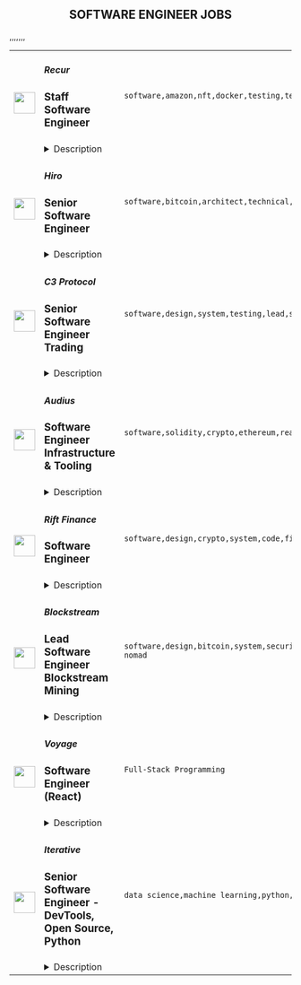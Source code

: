 <div align="center"><h2>SOFTWARE ENGINEER JOBS</h2></div><table><tr>
                <td width="100" height="100" rowspan="2">
                    <img src="https://remoteok.com/assets/img/jobs/6a6ff4d4c8c73d9fbbc31bd74c45fa641670656534.png" width="38px" height="auto">
                </td>
                <td width="300">
                    <h5>Recur</h5>
                    <h3>Staff Software Engineer</h3>
                </td>
                <td width="300">
                    <code>software,amazon,nft,docker,testing,test,code,web,financial,java,cloud,nosql,junior,sales,go,engineer,engineering,linux,ecommerce</code>
                </td>
                <td width="200">
                <text>3 days ago</text>
                </td>
                <td width="100" rowspan="2">
                <a href="https://remoteOK.com/remote-jobs/remote-staff-software-engineer-recur-161900" align="right" target="_blank">Apply</a>
                </td>
            </tr>
            <tr>
                <td colspan="3">
                <details><summary>Description</summary>
                <p><span style="font-weight:400;">RECUR is a technology company that designs & develops dedicated branded experiences that allow fans to buy, collect, and re-sell digital products and collectibles (NFTs). RECUR is the only blockchain-agnostic NFT platform ultimately giving its brand partners the widest range of distribution and their fan bases the widest range of utility. RECUR also co-authored the recurring royalty standard for NFTs, allowing for creators, artists, athletes, and brands to participate in the secondary sales of their assets in perpetuity.</span></p>
<p><span style="font-weight:400;">RECUR is seeking a Staff Software Engineer to join its team full time. This is an exciting opportunity to join a fast-growing team, where you will be designing and building the platform that powers our NFT eCommerce storefronts and marketplaces for some of the largest brands in the world in the nascent NFT space.</span></p>
<p><strong>What do we at RECUR believe makes a great engineering team? </strong></p>
<p><strong>Here are our core beliefs:   </strong></p>
<ul>
<li style="font-weight:400;"><span style="font-weight:400;">Itâs important to have team members that care about the teamâs results more than their own individual achievements</span></li>
<li style="font-weight:400;"><span style="font-weight:400;">Itâs important for leadership to be tolerant of making mistakes</span></li>
<li style="font-weight:400;"><span style="font-weight:400;">Itâs important that the team members help, teach, and mentor one another</span></li>
<li style="font-weight:400;"><span style="font-weight:400;">Itâs important not to place blame on individuals when things go bad but instead to evaluate as a team how we do it better the next time</span></li>
<li style="font-weight:400;"><span style="font-weight:400;">Itâs important to be clear on what that mission is and minimize the distractions on the teams executing on that mission</span></li>
<li style="font-weight:400;"><span style="font-weight:400;">Small teams execute better than big ones, empower small teams with ownership and minimize the dependencies between them</span></li>
<li style="font-weight:400;"><span style="font-weight:400;">Itâs important to encourage self-directed innovation</span></li>
</ul>
<h3><strong>What you will do at RECUR</strong></h3>
<ul>
<li style="font-weight:400;"><span style="font-weight:400;">Design, build, and ship a highly scalable, highly fault tolerant eCommerce platform</span></li>
<li style="font-weight:400;"><span style="font-weight:400;">Explore and present new technologies and approaches to the team </span></li>
<li style="font-weight:400;"><span style="font-weight:400;">Fix, maintain, and enhance the product throughout its lifecycle</span></li>
<li style="font-weight:400;"><span style="font-weight:400;">Work on a small agile team of software engineers and product managers</span></li>
<li style="font-weight:400;"><span style="font-weight:400;">Coach and guide our co-ops, interns, and other junior members of the team</span></li>
<li style="font-weight:400;"><span style="font-weight:400;">Develop high quality and maintainable software using a test driven mindset</span></li>
</ul>
<h3><strong>What you bring to RECUR</strong></h3>
<ul>
<li style="font-weight:400;"><span style="font-weight:400;">You have 8+ years of experience developing software</span></li>
<li style="font-weight:400;"><span style="font-weight:400;">You have built and deployed software in a public cloud offering (preferably Amazon Web Services/AWS)</span></li>
<li style="font-weight:400;"><span style="font-weight:400;">You have built and maintained highly secure, scalable, and reliable public internet applications. e-commerce, financial trading, or payment processing are a plus. </span></li>
<li style="font-weight:400;"><span style="font-weight:400;">You have advanced working SQL knowledge and practical experience with popular relational SQL and NoSQL databases and concepts.</span></li>
<li style="font-weight:400;"><span style="font-weight:400;">You have strong software development chops and deliver tested and scalable code in at least two languages such as JavaScript, Python, Java or Go and know how and when to apply functional and object oriented concepts</span></li>
<li style="font-weight:400;"><span style="font-weight:400;">You have developed and deployed code in linux and have experience with containerization including Docker and Kubernetes</span></li>
<li style="font-weight:400;"><span style="font-weight:400;">You have a passion for testing your code through automated unit and integration tests</span></li>
<li style="font-weight:400;"><span style="font-weight:400;">You strive to be a productive engineer and use the latest tools and techniques to achieve this goal</span></li>
<li style="font-weight:400;">
<span style="font-weight:400;">You have experience building applications with </span><span style="font-weight:400;">Node.js</span>
</li>
<li style="font-weight:400;"><span style="font-weight:400;">You are a strong communicator, able to succinctly describe technically complex problems</span></li>
<li style="font-weight:400;"><span style="font-weight:400;">You learn quickly, are flexible, and do whatever it takes for the team to be successful</span></li>
<li style="font-weight:400;"><span style="font-weight:400;">You are comfortable mentoring and coaching other members of the team</span></li>
<li style="font-weight:400;"><span style="font-weight:400;">You have an interest in blockchain, cryptocurrency, and NFTs</span></li>
<li style="font-weight:400;"><span style="font-weight:400;">You are legally eligible to work in the United States</span></li>
</ul>
<h4><strong>Additional Details</strong></h4>
<ul>
<li style="font-weight:400;"><span style="font-weight:400;">The base salary range for this position is $170,000-$210,000. In addition to base salary, this position will be eligible for an annual bonus and is eligible to participate in RECURâs equity program. The pay ratio between base pay and target incentive (if applicable) will be finalized at the offer. Keep in mind we are open to varying levels of experience which can impact total compensation. Even if you donât meet all the requirements, we encourage you to apply!</span></li>
<li style="font-weight:400;"><span style="font-weight:400;">Commitment to being a remote-first company & embracing remote work best practices</span></li>
<li style="font-weight:400;"><span style="font-weight:400;">Comprehensive insurance plans - health, dental, and vision + disability and life Insurance</span></li>
<li style="font-weight:400;"><span style="font-weight:400;">401(k) with 2% company matching, no waiting period</span></li>
<li style="font-weight:400;"><span style="font-weight:400;">Flexible Spending Account and Dependent Care Accounts</span></li>
<li style="font-weight:400;"><span style="font-weight:400;">4 weeks paid vacation, 11 company holidays, 3 floating holidays</span></li>
<li style="font-weight:400;"><span style="font-weight:400;">Parental Leave - Primary & Secondary</span></li>
<li style="font-weight:400;"><span style="font-weight:400;">$100 per month stipend for internet & cell phone</span></li>
<li style="font-weight:400;"><span style="font-weight:400;">Learning and development reimbursement (including online courses, certifications, conferences, seminars, etc.)</span></li>
<li style="font-weight:400;"><span style="font-weight:400;">Free monthly subscription to Headspace, Gympass, Omada</span></li>
</ul><br/><br/>Please mention the word **CLEANLINESS** and tag RMzQuMjA3LjcyLjI3 when applying to show you read the job post completely (#RMzQuMjA3LjcyLjI3). This is a beta feature to avoid spam applicants. Companies can search these words to find applicants that read this and see they're human.
                </details>
                </td>
            </tr>,<tr>
                <td width="100" height="100" rowspan="2">
                    <img src="https://remoteok.com/assets/img/jobs/cff6960a06288e7d136872bbc82691fa1670656522.jpg" width="38px" height="auto">
                </td>
                <td width="300">
                    <h5>Hiro</h5>
                    <h3>Senior Software Engineer</h3>
                </td>
                <td width="300">
                    <code>software,bitcoin,architect,technical,support,developer,javascript,cloud,nosql,strategy,senior,go,engineer,digital nomad</code>
                </td>
                <td width="200">
                <text>3 days ago</text>
                </td>
                <td width="100" rowspan="2">
                <a href="https://remoteOK.com/remote-jobs/remote-senior-software-engineer-hiro-161896" align="right" target="_blank">Apply</a>
                </td>
            </tr>
            <tr>
                <td colspan="3">
                <details><summary>Description</summary>
                <div><span style="font-size:11pt;">Hiro is the leading developer tools company for Stacks, the open-source network which makes Bitcoin programmable. Our mission is to accelerate mainstream adoption of blockchain technology and build a better, user-owned internet for all. Hiro was founded in 2013 under the name Blockstack PBC and is headquartered in New York City with employees and contractors distributed across the globe. Hiro is funded and backed by more than $75 million from Union Square Ventures, Y Combinator, Lux Capital, Winklevoss Capital, Naval Ravikant, and many more.</span></div><div><br></div><div><span style="font-size:11pt;"><b>About the Opportunity</b>:We're looking for an experienced engineer to help build our main products: APIs, developer tools, libraries and SDKs. You'll collaborate with a team and work independently to architect and deliver feature upgrades and improvements on the platform. In this role, you will build critical features for our developer community. You must be comfortable working in diverse development ecosystems and have worked independently in a rapidly scaling startup. OSS experience is preferred as we are an open source project.</span></div><p></p><h4>What You'll Do </h4><p></p><p></p><ul>
<li>Build open-source developer tools for the Stacks blockchain, including but not limited to APIs, SDKs, command line tools and services</li>
<li>Build developer tools and services for the Hiro Platform: this is a greenfield effort and a unique opportunity to participate in building a new product from the ground-up</li>
<li>Work on <a href="https://github.com/blockstack/stacks-blockchain-api" rel="noopener noreferrer nofollow">stacks-blockchain-api</a>: a rich and developer-friendly set of APIs for Stacks blockchain data, including full support of the <a href="https://www.rosetta-api.org/" rel="noopener noreferrer nofollow">Rosetta specification</a>. Currently serving  &gt;10M queries daily</li>
<li>Work on <a href="https://github.com/blockstack/stacks.js" rel="noopener noreferrer nofollow">stacks.js</a>: a collection of Javascript libraries for building apps on Stacks, collectively exceeding 20K downloads weekly</li>
<li>Collaborate with blockchain engineers and product engineers to help create a compelling developer experience</li>
<li>Help shape the product & technical strategy for developer tools in the Stacks ecosystem</li>
</ul><p></p><h4>What We're Looking For</h4><p></p><p></p><ul>
<li>8+ industry experience as a software engineer(or equivalent)</li>
<li>Experience building open-source developer tools(APIs, SDKs, services)</li>
<li>Experience working on production services, with CI/CD tools and with cloud providers like AWS and GCP</li>
<li>Proficiency in at least one language or framework for building tools and services(e.g. NodeJS, Express, Rust, Go etc)</li>
<li>Strong understanding and comfort with storage / caching solutions ranging from SQL databases(e.g. Postgres) to NoSQL systems(e.g. Redis)</li>
<div><br></div>
<div><i>Weâd love to hear from you even if you donât have experience or interest in every bullet. Thereâs no perfect candidate and we want to find the right fit, even if itâs different than we imagine. We especially would like to meet underrepresented/underestimated candidates.</i></div>
<div><br></div>
<div><i>Hiro is proud to be an equal opportunity employer and deeply cares about building a diverse team. Hiro is committed to building an inclusive environment for people of all backgrounds. We do not discriminate on the basis of race, color, gender, sexual orientation, gender identity or expression, religion, disability, national origin, protected veteran status, age, or any other status protected by law.</i></div>
</ul><div><br></div><br/><br/>Please mention the word **GLIMMER** and tag RMzQuMjA3LjcyLjI3 when applying to show you read the job post completely (#RMzQuMjA3LjcyLjI3). This is a beta feature to avoid spam applicants. Companies can search these words to find applicants that read this and see they're human.
                </details>
                </td>
            </tr>,<tr>
                <td width="100" height="100" rowspan="2">
                    <img src="https://remoteok.com/assets/img/jobs/10b491eb369de0a5bf4f4939b9a5dd0e1670483725.peg" width="38px" height="auto">
                </td>
                <td width="300">
                    <h5>C3 Protocol</h5>
                    <h3>Senior Software Engineer Trading</h3>
                </td>
                <td width="300">
                    <code>software,design,system,testing,lead,senior,engineer,digital nomad</code>
                </td>
                <td width="200">
                <text>5 days ago</text>
                </td>
                <td width="100" rowspan="2">
                <a href="https://remoteOK.com/remote-jobs/remote-senior-software-engineer-trading-c3-protocol-160874" align="right" target="_blank">Apply</a>
                </td>
            </tr>
            <tr>
                <td colspan="3">
                <details><summary>Description</summary>
                <div class="content-intro"><h2>About The Role</h2></div><p><strong>Job Overview:</strong></p>
<p>We are looking for a Senior Software Engineer to lead the development of high-performance, low-latency trading system and a monitoring system around it. This individual will be working alongside the leadership team throughout its design and implementation. Experience with optimization and low-level systems programming is required.</p>
<p><strong>Responsibilities:</strong></p>
<ul>
<li>Development of a high-performance, low-latency trading system.</li>
<li>Maintain highly reliable software systems enabling 24/7 trading</li>
<li>Thorough testing and monitoring at unit and functional level</li>
</ul>
<p><strong>Requirements:</strong></p>
<ul>
<li>Excellent analytical and quantitative skills</li>
<li>Excellent optimization skills</li>
<li>Experience with low level system programming</li>
</ul>
<div class="p-rich_text_section"><strong>Benefits:</strong></div>
<ul class="p-rich_text_list p-rich_text_list__bullet">
<li>International competitive salaries</li>
<li>Significant equity incentive</li>
<li>Flexible vacations</li>
<li>Flexible hours</li>
<li>Cutting edge technologies</li>
</ul>
<p><strong>Location:</strong></p>
<ul>
<li>Remote: GMT-7 to GMT -2</li>
</ul><br/><br/>Please mention the word **CONVIENT** and tag RMzQuMjA3LjcyLjI3 when applying to show you read the job post completely (#RMzQuMjA3LjcyLjI3). This is a beta feature to avoid spam applicants. Companies can search these words to find applicants that read this and see they're human.
                </details>
                </td>
            </tr>,<tr>
                <td width="100" height="100" rowspan="2">
                    <img src="https://remoteok.com/assets/img/jobs/66fb14805342dc1aca831b58d96384d81670483786.png" width="38px" height="auto">
                </td>
                <td width="300">
                    <h5>Audius</h5>
                    <h3>Software Engineer Infrastructure & Tooling</h3>
                </td>
                <td width="300">
                    <code>software,solidity,crypto,ethereum,react,system,music,architect,code,web,api,engineer,linux,backend</code>
                </td>
                <td width="200">
                <text>5 days ago</text>
                </td>
                <td width="100" rowspan="2">
                <a href="https://remoteOK.com/remote-jobs/remote-software-engineer-infrastructure-tooling-audius-160896" align="right" target="_blank">Apply</a>
                </td>
            </tr>
            <tr>
                <td colspan="3">
                <details><summary>Description</summary>
                <div><b>Who are we? </b></div><div>
<a href="https://audius.co/" class="postings-link" rel="noopener noreferrer nofollow">Audius</a> is a digital streaming service that connects fans directly with artists and exclusive new music.Â </div><div><br></div><div>It does this by being fully decentralized: Audius is owned and run by a vibrant, open-source community of artists, fans, and developers all around the world. Audius gives artists the power to share never-before-heard music and monetize streams directly. Developers can freely build their own apps on top of Audius, giving them access to one of the most unique audio catalogs in existence.</div><div><br></div><div>Backed by an all-star team of <a href="https://www.crunchbase.com/organization/audius/company_financials#investors" class="postings-link" rel="noopener noreferrer nofollow">investors</a>, Audius was founded in 2018 and serves over 6 million users every month, making it the largest non-financial crypto application ever built.</div><div><br></div><div><b>Who we are looking for? </b></div><div>We are looking for passionate team-players to help us architect and build the most difficult parts of the <a href="http://whitepaper.audius.co/" class="postings-link" rel="noopener noreferrer nofollow">Audius protocol</a> (high availability services for decentralized replication of data, latency-sensitive distributed file transfers, Ethereum smart contracts, infrastructure and tooling for third parties to run our open source services). You are a collaborative engineer who enjoys working with a small team to solve big problems that need innovative solutions. Youâre eager to jump into multiple parts of our tech stack and have strong CS fundamentals to do so. We solve a lot of problems that can't be easily Googled or searched on StackOverflow.</div><div><br></div><div><b>Our Company</b></div><div>Audius is a 30-person team of entrepreneurs, engineers, music industry professionals, and blockchain experts. Our benefits include unlimited PTO, high quality paid medical insurance, FSA, 401k, yearly learning stipend, equipment stipend and a home office setup credit. We also have monthly concert stipends, wellness benefits, team activities, and bi-annual in-person get-togethers.</div><div><br></div><div>Our company is fully remote and our team is currently distributed across the United States. </div><div><br></div><div><b>Our Tech Stack</b></div><div>Frontend: React, React Native, Redux, Redux-Saga, Electron, Typescript, Javascript</div><div>Backend: Postgres, Elasticsearch, Redis, IPFS, Python, Typescript, Javascript, Rust (Solana), Solidity (Ethereum), Docker</div><h4>What you'll do here</h4>Design and build resilient infrastructure that decentralized third-parties run on diverse hardwareHelp architect and deploy across the backend of the Audius stack including databases, monitoring, logging, and load-testingBuild tooling that supports the Audius team and a network of third-parties that operate infrastructure for the protocolPerform thoughtful architecture and code reviewsOwn features end-to-end including release plans, monitoring, and incident/bug triage<h4>We would love to chat if you have</h4>Experience with a modern programming language (Our stack is in Javascript/Typescript, Python, Rust, and Solidity)Strong shell scripting and Linux fundamentals and a love for building great command line toolsSolid conceptual understanding of backend software development including system architecture, web serving infrastructure, API & database designGreat interpersonal and communication skills and comfort working within a small teamFamiliarity with version control and agile software development methodologiesAn awesome attention to detail<div><br></div><div>If this role speaks to you, but your previous experience doesn't match the job description, please consider applying anyways! We're looking for smart and capable software engineers and highly value the ability to grow in your role. You might be the perfect fit!</div><br/><br/>Please mention the word **CONVINCING** and tag RMzQuMjA3LjcyLjI3 when applying to show you read the job post completely (#RMzQuMjA3LjcyLjI3). This is a beta feature to avoid spam applicants. Companies can search these words to find applicants that read this and see they're human.
                </details>
                </td>
            </tr>,<tr>
                <td width="100" height="100" rowspan="2">
                    <img src="https://remoteok.com/assets/img/jobs/13894d520bc27d1f32dce29bee8d2aac1670483766.peg" width="38px" height="auto">
                </td>
                <td width="300">
                    <h5>Rift Finance</h5>
                    <h3>Software Engineer</h3>
                </td>
                <td width="300">
                    <code>software,design,crypto,system,code,finance,cloud,go,engineer,engineering,backend,digital nomad</code>
                </td>
                <td width="200">
                <text>5 days ago</text>
                </td>
                <td width="100" rowspan="2">
                <a href="https://remoteOK.com/remote-jobs/remote-software-engineer-rift-finance-160889" align="right" target="_blank">Apply</a>
                </td>
            </tr>
            <tr>
                <td colspan="3">
                <details><summary>Description</summary>
                <div><b>About Rift</b></div><div><br></div><div>We are a remote-first, global company. We are hiring internationally.Â </div><div><br></div><div>The internet gave us freedom of information. Crypto gives us economic freedom. Come help us combine these technologies so that every human across the world can achieve freedom and opportunity no matter where they were born.</div><div><br></div><div>Through combining our long-term vision for how these technologies will impact society with consistent, pragmatic execution our team of 5 built a platform that has already processed over $70M leading to our $18M fundraise from top investors including Pantera, Two Sigma Ventures, Coinbase Ventures alongside angel investors including Stani Kulechov (founder of Aave), Sandeep Nailwal (cofounder of Polygon) and more.</div><div><br></div><div>If you are looking to join a passionate, motivated team and leverage your engineering abilities to develop software that levels the playing field for people across the globe join us at Rift. Weâre building a future that re-centers the individual in the internet.</div><div><br></div><div><span style="font-size:18px;">About the Role</span></div><div><br></div><div>Software engineers are responsible for the design and implementation of foundational components of the Rift protocol stack while also having responsibilities to collaborate with the wider engineering team to improve our overall architecture and code quality.</div><h4>Responsibilities:</h4><ul>
<li>Develop our core software stack from the design stage all the way to production ready implementations.</li>
<li>Design crypto-economic protocols for coordinating agents in distributed networks.</li>
<li>Improve the design of peerâs architecture through thoughtful, professionally communicated feedback.</li>
<li>Contribute to open source projects and play a role in building out the crypto ecosystem at large.</li>
<li>Develop SDKs that abstract away the complexity of our software stack into a simplified user friendly toolkit.</li>
</ul><h4>Requirements:</h4><ul>
<li>3-7 years of experience in a backend software engineering role.</li>
<li>Significant experience with a systems language like Go (preferred), Rust, or C++</li>
<li>Extensive experience managing the software development life cycle for medium to large projects</li>
<li>Experience building SDKs, APIs, or otherwise building and maintaining a production system at scale.</li>
<li>Experience with AWS, GCP or similar cloud providers</li>
<li>Desire to keep up with modern best practices in software development and crypto, and shape our tech stack as we build out new systems and services</li>
</ul><div>Our benefits include competitive compensation, early stage equity allocations, team outings, wellness stipends, 401k with employer matching (for US employees), unlimited PTO,Â medical, dental, and vision insurance. In addition, you'll join a team of high caliber engineers who are innovating at the frontier of crypto that all work collaboratively to help one another accelerate their growth.</div><div><br></div><div>We are a mission driven company. We believe deeply that through software engineering we can build a self-sovereign society. In our day to day, we make decisions based upon our company values of Individual Autonomy, Long-Term Orientation and Open Access.</div><div><br></div><div>The future belongs to all of us, independent of our origins. Rift is an equal opportunity employer and does not discriminate on the basis of race, religion, color, sexual orientation, gender or any other status protected under federal, state or local law.Â Â  We celebrate diversity and inclusion among our team mates and seek to hire talent that will add to our culture.</div><br/><br/>Please mention the word **EUPHORIA** and tag RMzQuMjA3LjcyLjI3 when applying to show you read the job post completely (#RMzQuMjA3LjcyLjI3). This is a beta feature to avoid spam applicants. Companies can search these words to find applicants that read this and see they're human.
                </details>
                </td>
            </tr>,<tr>
                <td width="100" height="100" rowspan="2">
                    <img src="https://remoteok.com/assets/img/jobs/28b24ec4964bc47ea6263458c1a899051670483724.peg" width="38px" height="auto">
                </td>
                <td width="300">
                    <h5>Blockstream</h5>
                    <h3>Lead Software Engineer Blockstream Mining</h3>
                </td>
                <td width="300">
                    <code>software,design,bitcoin,system,security,technical,support,testing,test,financial,cloud,strategy,management,lead,operations,engineer,engineering,backend,digital nomad</code>
                </td>
                <td width="200">
                <text>5 days ago</text>
                </td>
                <td width="100" rowspan="2">
                <a href="https://remoteOK.com/remote-jobs/remote-lead-software-engineer-blockstream-mining-blockstream-160873" align="right" target="_blank">Apply</a>
                </td>
            </tr>
            <tr>
                <td colspan="3">
                <details><summary>Description</summary>
                <p><span style="font-weight:400;"><a href="https://blockstream.com/" rel="noopener noreferrer nofollow">Blockstream</a> was founded in 2014 by <a href="https://en.wikipedia.org/wiki/Adam_Back" rel="noopener noreferrer nofollow">Dr. Adam Back</a> and a group of fellow cryptographers and engineers passionate about Bitcoin and its potential to change the future of finance. Focusing on building fundamental Bitcoin infrastructure, Blockstream quickly grew into one of the leading technology power houses of the industry.</span></p>
<p><span style="font-weight:400;">At Blockstream, weâre building solutions on Bitcoin that will disrupt the existing financial system. We imagine a world where individuals and businesses can easily access a global, permissionless system to secure their money, use it every day, and invest it or put it to work. In pursuit of our expansive vision, weâve built a full stack of innovative products on top of the Bitcoin protocol, from layer 2 projects like Liquid and Core Lightning, to end user software and hardware wallets like Green and Jade. Our brand stands for innovation in the Bitcoin community, and weâre growing our team to accelerate the future. Come join us in our mission!</span></p>
<p><span style="font-weight:400;">We are looking for a Lead Software Engineer to manage the development of our in house mining management platform. This role is focused on building backend infrastructure but will liaise with the frontend. As a Lead Software Engineer, you will be responsible for oversight and engineering planning of new, expanded, or enhanced platforms. This is a key hands-on role within our Mining Operations product engineering team with the opportunity to develop, deliver, and support innovative products in a quickly growing and exciting industry. We are looking for an engineer who is a âbig-pictureâ thinker who thrives on creating application architecture and solving challenging technical problems.</span></p>
<p><strong>What Youâll Be Doing (Responsibilities):</strong></p>
<ul>
<li><span style="font-weight:400;">Own the software development life cycle which includes establishing the scope, business requirements, technology analysis, development best practices, and testing requirements</span></li>
<li><span style="font-weight:400;">Design, develop, debug, integrate, deploy, and maintain applications that meet requirements and business objectives</span></li>
<li><span style="font-weight:400;">Works with other functional areas to establish a design, technology, product development strategy and influence and drive decisions to meet development standards and launch within project timelines</span></li>
<li><span style="font-weight:400;">Implement software engineering solutions to meet requirements, architectural direction, and adoption efforts</span></li>
<li><span style="font-weight:400;">Determine root cause for the most complex software issues and develop practical, efficient, and permanent technical solutions.</span></li>
<li><span style="font-weight:400;">Code (and responsible for teamâs code) and successfully perform unit and integration testing of software to ensure proper and efficient execution, as well as compliance to the business and technical requirements</span></li>
<li><span style="font-weight:400;">Work in Node.js, MySQL, and Mongo with deep knowledge on basic algorithms and other Document and Key-Value data structures and ability to adopt new languages and architecture patterns needed for the work</span></li>
<li><span style="font-weight:400;">Resolve problems that arise with production applications in a timely manner to ensure the efficient and proper functioning of application components</span></li>
<li><span style="font-weight:400;">Migrate applications to quality assurance and/or the production environment, or perform quality assurance as necessary</span></li>
<li><span style="font-weight:400;">Capable of coaching, leading, and communicating a vision for best practices, coding standards, automation, test driven and behavioral driven development</span></li>
</ul>
<p><em><strong>Our current stack:</strong></em></p>
<ul>
<li>
<span style="font-weight:400;"> Â  </span><span style="font-weight:400;">Backend: Typescript, Websockets</span>
</li>
<li>
<span style="font-weight:400;"> Â  </span><span style="font-weight:400;">Frontend: Typescript</span>
</li>
<li>
<span style="font-weight:400;"> Â  </span><span style="font-weight:400;">Node.js</span>
</li>
<li>
<span style="font-weight:400;"> Â  </span><span style="font-weight:400;">Google Cloud</span>
</li>
<li>
<span style="font-weight:400;"> Â  </span><span style="font-weight:400;">Docker, Kubernetes</span>
</li>
</ul>
<p><strong>What We Look For In You (Required Qualifications):</strong></p>
<ul>
<li style="font-weight:400;"><span style="font-weight:400;">Bachelorâs degree or higher in computer science, engineering, or related field or equivalent experience</span></li>
<li style="font-weight:400;"><span style="font-weight:400;">10+ years of experience in product software design and development engineering</span></li>
<li style="font-weight:400;"><span style="font-weight:400;">5+ years of experience acting in lead, supervisory, or mentor capacity</span></li>
<li style="font-weight:400;"><span style="font-weight:400;">Experience working in Google Cloud environments</span></li>
<li style="font-weight:400;"><span style="font-weight:400;">Solid understanding of SQL and Database Schema</span></li>
<li style="font-weight:400;"><span style="font-weight:400;">Experience leading multiple concurrent IT projects (e.g., capacity planning, application migrations, etc.)</span></li>
<li style="font-weight:400;"><span style="font-weight:400;">Experience in the full software development lifecycle and end-to-end testing</span></li>
<li style="font-weight:400;"><span style="font-weight:400;">Must be committed to incorporating security into all decisions and daily job responsibilities</span></li>
</ul>
<p><br></p><br/><br/>Please mention the word **EXCEEDED** and tag RMzQuMjA3LjcyLjI3 when applying to show you read the job post completely (#RMzQuMjA3LjcyLjI3). This is a beta feature to avoid spam applicants. Companies can search these words to find applicants that read this and see they're human.
                </details>
                </td>
            </tr>,<tr>
                <td width="100" height="100" rowspan="2">
                    <img src="https://wwr-pro.s3.amazonaws.com/logos/0075/9735/logo.gif" width="38px" height="auto">
                </td>
                <td width="300">
                    <h5>Voyage</h5>
                    <h3> Software Engineer (React)</h3>
                </td>
                <td width="300">
                    <code>Full-Stack Programming</code>
                </td>
                <td width="200">
                <text>1 days ago</text>
                </td>
                <td width="100" rowspan="2">
                <a href="https://weworkremotely.com/remote-jobs/voyage-software-engineer-react-1" align="right" target="_blank">Apply</a>
                </td>
            </tr>
            <tr>
                <td colspan="3">
                <details><summary>Description</summary>
                <img src="https://we-work-remotely.imgix.net/logos/0075/9735/logo.gif?ixlib=rails-4.0.0&w=50&h=50&dpr=2&fit=fill&auto=compress" />

<p>
  <strong>Headquarters:</strong> Christchurch, New Zealand
    <br /><strong>URL:</strong> <a href="https://voyage.studio">https://voyage.studio</a>
</p>

<div>
<br>We are an innovative digital studio with an experienced team specialising in custom web and app development. We are looking for a passionate and experienced Full Stack Javascript Engineer to join our products squad where you will be working with an agile team focused on delivering mobile and web applications for our clients.<br><br>
</div><div><strong>What you’ll do</strong></div><ul>
<li>Work with a team of developers to architect, build and test technical solutions for modern web and mobile applications using our stack.</li>
<li>Monitor and deploy production applications</li>
<li>Perform investigation and root cause analysis on production and pre-production issues using logs and monitoring tools</li>
<li>Write project documentation for internal and external client use</li>
<li>Consult with clients providing best practice recommendations where required</li>
<li>Work within an agile team of PMs, designers and developers to deliver exceptional projects for clients. You’ll contribute to the product backlog, working to define requirements with clients, participate in retrospectives to improve our processes.</li>
</ul><div><strong><br>What we're looking for</strong></div><ul>
<li>Strong proficiency in Javascript, Typescript &amp; React</li>
<li>Experience with RESTful APIs &amp; GraphQL</li>
<li>Experience with AWS - specifically IAM, Lambda, DynamoDB, ECS</li>
<li>Experience with writing high-quality tests using Jest, Cypress, etc.</li>
<li>Familiar with CI/CD pipelines</li>
<li>Have 3+ years experience working with web application</li>
<li>Self motivated with a high level of autonomy</li>
</ul><div><strong><br>Bonus points</strong></div><ul>
<li>Experience with Node.js or similar is desirable</li>
<li>Experience with React Native</li>
<li>A clear understanding of Agile methodologies such as Scrum &amp; Kanban</li>
</ul><div>
<strong><br>The role &amp; Application process<br><br></strong>This role is fully remote; however you must be able to work with a 6 hour overlap of NZDT, Monday through Friday to ensure you're able to sync up with our New Zealand based team.<br><strong><br></strong>To apply please submit your resume and cover letter that includes links to a few digital products you have completed recently. Applicants without examples will not be considered for this role.<br><br>Work visa transfer or sponsorship is not available at this time.<br><br>Please note that due to high volume of applicants we <em>may</em> not be able to respond to every applicant individually.</div>

<p><strong>To apply:</strong> <a href="https://weworkremotely.com/remote-jobs/voyage-software-engineer-react-1">https://weworkremotely.com/remote-jobs/voyage-software-engineer-react-1</a></p>

                </details>
                </td>
            </tr>,<tr>
                <td width="100" height="100" rowspan="2">
                    <img src="https://wwr-pro.s3.amazonaws.com/logos/0076/4287/logo.gif" width="38px" height="auto">
                </td>
                <td width="300">
                    <h5>Stimulus</h5>
                    <h3> Software engineer</h3>
                </td>
                <td width="300">
                    <code>Full-Stack Programming</code>
                </td>
                <td width="200">
                <text>61 days ago</text>
                </td>
                <td width="100" rowspan="2">
                <a href="https://weworkremotely.com/remote-jobs/stimulus-software-engineer" align="right" target="_blank">Apply</a>
                </td>
            </tr>
            <tr>
                <td colspan="3">
                <details><summary>Description</summary>
                <img src="https://we-work-remotely.imgix.net/logos/0076/4287/logo.gif?ixlib=rails-4.0.0&w=50&h=50&dpr=2&fit=fill&auto=compress" />

<p>
  <strong>Headquarters:</strong> Amsterdam, NY
    <br /><strong>URL:</strong> <a href="https://www.stimulus.com/">https://www.stimulus.com/</a>
</p>

<div><strong>About Stimulus</strong></div><div>
<a href="https://www.stimulus.com/jobs/Stimulus.com">Stimulus</a> is a social platform started by Sticker Mule to show what's possible if your mission is to increase human happiness.</div><div><br></div><div><strong>We offer</strong></div><div>1. Remote work with flexible schedules</div><div>2. A privately owned, low-stress culture.</div><div>3. A fun "no bullshit" work environment</div><div><br></div><div>
<strong>We like you to know<br></strong>1. Docker<br>2. NextJS<br>3. TypeScript<br>4. React<br>5. NodeJS<br>6. GraphQL<br>7. Redis</div><div><br></div><div><strong>Compensation and benefits</strong></div><div>1. Salary: $120k+ based on experience</div><div>2. $20,000 signing bonus</div><div>3. 4 weeks vacation + holidays based on your country of residence</div><div><br></div>

<p><strong>To apply:</strong> <a href="https://weworkremotely.com/remote-jobs/stimulus-software-engineer">https://weworkremotely.com/remote-jobs/stimulus-software-engineer</a></p>

                </details>
                </td>
            </tr>,<tr>
                <td width="100" height="100" rowspan="2">
                    <img src="https://remotive.com/job/1187421/logo" width="38px" height="auto">
                </td>
                <td width="300">
                    <h5>Iterative</h5>
                    <h3>Senior Software Engineer - Front-end, Typescript</h3>
                </td>
                <td width="300">
                    <code>backend,git,machine learning,python</code>
                </td>
                <td width="200">
                <text>7 days ago</text>
                </td>
                <td width="100" rowspan="2">
                <a href="https://remotive.com/remote-jobs/software-dev/senior-software-engineer-front-end-typescript-1187421" align="right" target="_blank">Apply</a>
                </td>
            </tr>
            <tr>
                <td colspan="3">
                <details><summary>Description</summary>
                <p>The ML tools ecosystem is what JS space was 10 years ago: there’s a clear need for better tools, frameworks, and open standards. <span class="notion-enable-hover" style="font-style: italic;">ITERATIVE</span> is already a well known company in this fast-evolving space with a big, engaged open-source community. Please consider joining our <span class="notion-enable-hover" style="font-style: italic;">remote-first team</span> if you love open-source, if you’re interested in building dev tools and simplifying the lives of many, many developers in ML.</p>
<p><span style="font-weight: 600; color: #000000; letter-spacing: 0.75px;"><br class="Apple-interchange-newline">Job Description</span></p>
<p>We’re seeking<span class="notion-enable-hover" style="font-weight: 600;"> </span><span class="notion-enable-hover">TypeScript front-end engineers to build our</span><span class="notion-enable-hover"> <a href="https://studio.iterative.ai/" rel="nofollow" style="font-weight: 600;">SaaS product</a> and a</span><span class="notion-enable-hover" style="font-weight: 600;"> VS Code UI</span> (to be open sourced soon!) for our popular machine learning tools: <a class="notion-link-token notion-enable-hover" href="http://dvc.org/" rel="nofollow" style="cursor: pointer; overflow-wrap: break-word;" target="_blank"><span class="link-annotation-unknown-block-id--1168671846" style="border-bottom-width: 0.05em; border-color: rgba(55, 53, 47, 0.4); opacity: 0.7;">DVC</span></a> (9k+ <span style="line-height: 1em; white-space: nowrap; ">⭐</span>on GitHub) and <a class="notion-link-token notion-enable-hover" href="http://cml.dev/" rel="nofollow" style="cursor: pointer; overflow-wrap: break-word;" target="_blank"><span class="link-annotation-unknown-block-id--2051758088" style="border-bottom-width: 0.05em; border-color: rgba(55, 53, 47, 0.4); opacity: 0.7;">CML</span></a> (3k+ <span style="line-height: 1em; white-space: nowrap; ">⭐</span> on GitHub).</p>
<p><span style="color: var(--remotive-chocolate);">If you have experience with dev tools like GitHub, UI plugins for Git, etc., you should have some sense what the project is like (if not, check our <a href="https://iterative.ai/" rel="nofollow">site</a>).</span></p>
<p> </p>
<p class="h3">Tech Stack</p>
<ul>
<li>TypeScript</li>
</ul>
<ul>
<li>Node</li>
</ul>
<ul>
<li>React</li>
</ul>
<ul>
<li>Python (on the backend)</li>
</ul>
<p> </p>
<p class="h3">Must have</p>
<ul>
<li>Strong TS/JS/Node experience (5+ years)</li>
</ul>
<ul>
<li>Excellent communication skills and a positive mindset 🤗</li>
</ul>
<ul>
<li>Initiative to help shape the engineering practices, products, and culture of a young startup</li>
</ul>
<p><br><br></p>
<p class="h3">Nice to have</p>
<ul>
<li>Python or open source experience - good to have</li>
</ul>
<ul>
<li>Some domain knowledge (DS/ML understanding) - an advantage</li>
</ul>
<p> </p>
<img src="https://remotive.com/job/track/1187421/blank.gif?source=public_api" alt=""/>
                </details>
                </td>
            </tr>,<tr>
                <td width="100" height="100" rowspan="2">
                    <img src="https://remotive.com/job/1187416/logo" width="38px" height="auto">
                </td>
                <td width="300">
                    <h5>Iterative</h5>
                    <h3>Senior Software Engineer  - DevTools, Open Source, Python</h3>
                </td>
                <td width="300">
                    <code>data science,machine learning,python,open source</code>
                </td>
                <td width="200">
                <text>7 days ago</text>
                </td>
                <td width="100" rowspan="2">
                <a href="https://remotive.com/remote-jobs/software-dev/senior-software-engineer-devtools-open-source-python-1187416" align="right" target="_blank">Apply</a>
                </td>
            </tr>
            <tr>
                <td colspan="3">
                <details><summary>Description</summary>
                <p><strong>Job Description</strong></p>
<p>Strong Python knowledge and excellent coding culture (standards, unit test, etc) are required. Alternatively, strong skill in other languages along with some knowledge of Python is also acceptable.</p>
<p><br><br></p>
<div class="h3">Responsibilities</div>
<ul>
<li>Discuss and research issues, features, new products.</li>
</ul>
<ul>
<li>Write code (see some <a class="postings-link" href="https://github.com/iterative/dvc/pulls?q=is%3Apr+is%3Aclosed" rel="nofollow"><strong>PR examples</strong></a>).</li>
</ul>
<ul>
<li>Write docs if needed for your code (see this <a class="postings-link" href="https://github.com/iterative/dvc.org" rel="nofollow"><strong>repo</strong></a>).</li>
</ul>
<ul>
<li>Being actively involved with the community - talk to users on Github, Discord, forum.</li>
</ul>
<p><br><br></p>
<div class="h3">Must have</div>
<ul>
<li>Motivation and interest</li>
</ul>
<ul>
<li>Remote work self-discipline</li>
</ul>
<ul>
<li>Excellent communication skills - clear, constructive, and respectful dialog with other team members, community.</li>
</ul>
<ul>
<li>Can focus and deliver a task w/o constantly switching to other stuff - respect team's planning, deadlines, etc</li>
</ul>
<p><br><br></p>
<div class="h3">Great to have</div>
<ul>
<li>Experience working remotely</li>
</ul>
<ul>
<li>Open source contributions or experience of maintaining, developing an open source project</li>
</ul>
<ul>
<li>System programming experience - kernel, databases, etc.</li>
</ul>
<ul>
<li>Machine learning or data science experience</li>
</ul>
<img src="https://remotive.com/job/track/1187416/blank.gif?source=public_api" alt=""/>
                </details>
                </td>
            </tr></table>